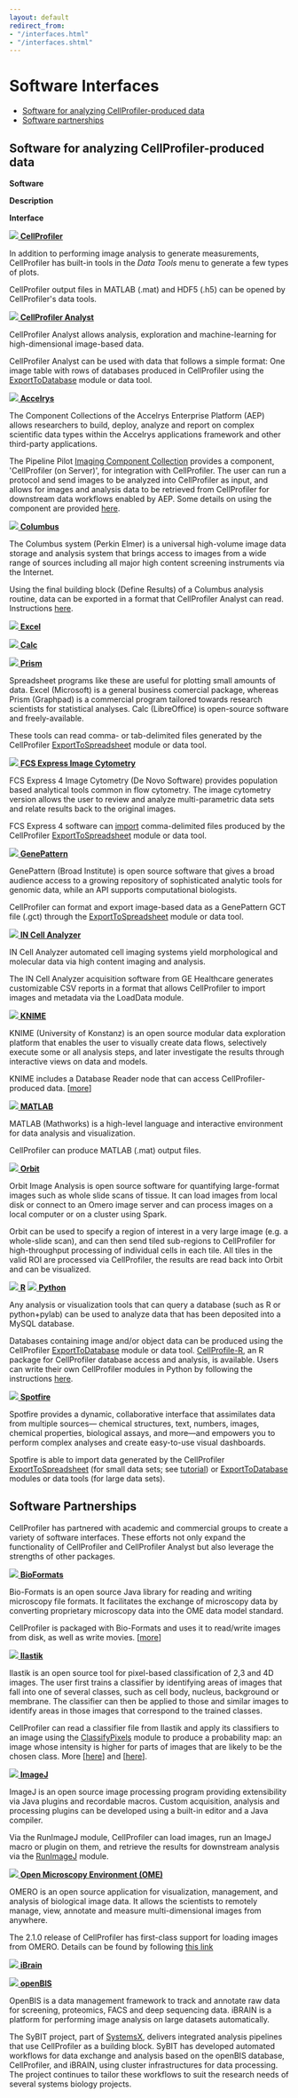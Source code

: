 ```yaml
---
layout: default
redirect_from:
- "/interfaces.html"
- "/interfaces.shtml"
---
```


Software Interfaces
===================

-   [Software for analyzing CellProfiler-produced data](#datatools)
-   [Software partnerships](#partners)

Software for analyzing CellProfiler-produced data
-------------------------------------------------

**Software**

**Description**

**Interface**

[![](http://d1zymp9ayga15t.cloudfront.net/images/cp_128.png)
 **CellProfiler**](/releases)

In addition to performing image analysis to generate measurements, CellProfiler has built-in tools in the *Data Tools* menu to generate a few types of plots.

CellProfiler output files in MATLAB (.mat) and HDF5 (.h5) can be opened by CellProfiler's data tools.

[![](http://d1zymp9ayga15t.cloudfront.net/images/cpa_128.png)
 **CellProfiler Analyst**](http://cellprofiler.org/releases/)

CellProfiler Analyst allows analysis, exploration and machine-learning for high-dimensional image-based data.

CellProfiler Analyst can be used with data that follows a simple format: One image table with rows of databases produced in CellProfiler using the [ExportToDatabase](http://d1zymp9ayga15t.cloudfront.net/CPmanual/ExportToDatabase.html) module or data tool.

[![](http://d1zymp9ayga15t.cloudfront.net/images/logo_accelrys.png)
 **Accelrys**](http://accelrys.com/platform/enterprise-platform.html)

The Component Collections of the Accelrys Enterprise Platform (AEP) allows researchers to build, deploy, analyze and report on complex scientific data types within the Accelrys applications framework and other third-party applications.

The Pipeline Pilot [Imaging Component Collection](http://accelrys.com/products/pipeline-pilot/component-collections/imaging.html) provides a component, 'CellProfiler (on Server)', for integration with CellProfiler. The user can run a protocol and send images to be analyzed into CellProfiler as input, and allows for images and analysis data to be retrieved from CellProfiler for downstream data workflows enabled by AEP. Some details on using the component are provided [here](http://d1zymp9ayga15t.cloudfront.net/content/Accelyrs_AEP_CellProfilerOnServer_Usage_tips.pdf).

[![](http://d1zymp9ayga15t.cloudfront.net/images/logo_columbus.png)
**Columbus**](http://www.perkinelmer.com/pages/020/cellularimaging/products/columbus.xhtml)

The Columbus system (Perkin Elmer) is a universal high-volume image data storage and analysis system that brings access to images from a wide range of sources including all major high content screening instruments via the Internet.

Using the final building block (Define Results) of a Columbus analysis routine, data can be exported in a format that CellProfiler Analyst can read. Instructions [here](http://d1zymp9ayga15t.cloudfront.net/Exporting_images_data_from_Columbus_to_CellProfiler_Analyst.pdf).

[![](http://d1zymp9ayga15t.cloudfront.net/images/logo_excel.png)
 **Excel**](http://office.microsoft.com/en-us/excel/)

[![](http://d1zymp9ayga15t.cloudfront.net/images/logo_openofficecalc.png)
 **Calc**](https://www.libreoffice.org/discover/calc/)

[![](http://d1zymp9ayga15t.cloudfront.net/images/logo_graphpadprism.png)
 **Prism**](http://www.graphpad.com/scientific-software/prism/)

Spreadsheet programs like these are useful for plotting small amounts of data. Excel (Microsoft) is a general business comercial package, whereas Prism (Graphpad) is a commercial program tailored towards research scientists for statistical analyses. Calc (LibreOffice) is open-source software and freely-available.

These tools can read comma- or tab-delimited files generated by the CellProfiler [ExportToSpreadsheet](http://d1zymp9ayga15t.cloudfront.net/CPmanual/ExportToSpreadsheet.html) module or data tool.

[![](http://d1zymp9ayga15t.cloudfront.net/images/logo_fcs_express.jpg)
 **FCS Express Image Cytometry**](http://www.denovosoftware.com/)

FCS Express 4 Image Cytometry (De Novo Software) provides population based analytical tools common in flow cytometry. The image cytometry version allows the user to review and analyze multi-parametric data sets and relate results back to the original images.

FCS Express 4 software can [import](http://www.denovosoftware.com/site/manual/index.html?cell_profiler_export.htm) comma-delimited files produced by the CellProfiler [ExportToSpreadsheet](http://d1zymp9ayga15t.cloudfront.net/CPmanual/ExportToSpreadsheet.html) module or data tool.

[![](http://d1zymp9ayga15t.cloudfront.net/images/logo_genepattern.jpg)
 **GenePattern**](http://www.broadinstitute.org/cancer/software/genepattern/)

GenePattern (Broad Institute) is open source software that gives a broad audience access to a growing repository of sophisticated analytic tools for genomic data, while an API supports computational biologists.

CellProfiler can format and export image-based data as a GenePattern GCT file (.gct) through the [ExportToSpreadsheet](http://d1zymp9ayga15t.cloudfront.net/CPmanual/ExportToSpreadsheet.html) module or data tool.

[![](http://d1zymp9ayga15t.cloudfront.net/images/GE_logo.png)
 **IN Cell Analyzer**](http://www.gelifesciences.com/webapp/wcs/stores/servlet/CategoryDisplay?categoryId=1309574&catalogId=78149&productId=⊤=Y&storeId=11787&langId=-1)

IN Cell Analyzer automated cell imaging systems yield morphological and molecular data via high content imaging and analysis.

The IN Cell Analyzer acquisition software from GE Healthcare generates customizable CSV reports in a format that allows CellProfiler to import images and metadata via the LoadData module.

[![](http://d1zymp9ayga15t.cloudfront.net/images/logo_knime.jpg)
 **KNIME**](http://www.knime.org/)

KNIME (University of Konstanz) is an open source modular data exploration platform that enables the user to visually create data flows, selectively execute some or all analysis steps, and later investigate the results through interactive views on data and models.

KNIME includes a Database Reader node that can access CellProfiler-produced data. [[more](https://github.com/CellProfiler/CellProfiler/wiki/Interfacing-with-other-software)]

[![](http://d1zymp9ayga15t.cloudfront.net/images/logo_matlab.png)
 **MATLAB**](http://www.mathworks.com/products/matlab/)

MATLAB (Mathworks) is a high-level language and interactive environment for data analysis and visualization.

CellProfiler can produce MATLAB (.mat) output files.

[![](http://d1zymp9ayga15t.cloudfront.net/images/orbit_client_transparen_blue.png)
 **Orbit**](http://www.orbit.bio/)

Orbit Image Analysis is open source software for quantifying large-format images such as whole slide scans of tissue. It can load images from local disk or connect to an Omero image server and can process images on a local computer or on a cluster using Spark.

Orbit can be used to specify a region of interest in a very large image (e.g. a whole-slide scan), and can then send tiled sub-regions to CellProfiler for high-throughput processing of individual cells in each tile. All tiles in the valid ROI are processed via CellProfiler, the results are read back into Orbit and can be visualized.

[![](http://d1zymp9ayga15t.cloudfront.net/images/logo_r.png)
 **R**](http://www.r-project.org/)
[![](http://d1zymp9ayga15t.cloudfront.net/images/logo_python.png)
 **Python**](http://www.python.org/)

Any analysis or visualization tools that can query a database (such as R or python+pylab) can be used to analyze data that has been deposited into a MySQL database.

Databases containing image and/or object data can be produced using the CellProfiler [ExportToDatabase](http://d1zymp9ayga15t.cloudfront.net/CPmanual/ExportToDatabase.html) module or data tool. [CellProfile-R](http://code.google.com/p/cellprofile-r/), an R package for CellProfiler database access and analysis, is available. Users can write their own CellProfiler modules in Python by following the instructions [here](https://github.com/CellProfiler/CellProfiler/wiki#wiki-What_if_I_want_to_contribute_to_CellProfiler).

[![](http://d1zymp9ayga15t.cloudfront.net/images/logo_spotfire1.png)
 **Spotfire**](http://www.cambridgesoft.com/ensemble/spotfire/)

Spotfire provides a dynamic, collaborative interface that assimilates data from multiple sources— chemical structures, text, numbers, images, chemical properties, biological assays, and more—and empowers you to perform complex analyses and create easy-to-use visual dashboards.

Spotfire is able to import data generated by the CellProfiler [ExportToSpreadsheet](http://d1zymp9ayga15t.cloudfront.net/CPmanual/ExportToSpreadsheet.html) (for small data sets; see [tutorial](http://d1zymp9ayga15t.cloudfront.net/tutorials/CellProfiler_Spotfire_Integration.pdf)) or [ExportToDatabase](http://d1zymp9ayga15t.cloudfront.net/CPmanual/ExportToDatabase.html) modules or data tools (for large data sets).

Software Partnerships
---------------------

CellProfiler has partnered with academic and commercial groups to create a variety of software interfaces. These efforts not only expand the functionality of CellProfiler and CellProfiler Analyst but also leverage the strengths of other packages.

[![](http://d1zymp9ayga15t.cloudfront.net/images/bioformat.png)
 **BioFormats**](http://www.openmicroscopy.org/site/support/bio-formats/users/cellprofiler/)

Bio-Formats is an open source Java library for reading and writing microscopy file formats. It facilitates the exchange of microscopy data by converting proprietary microscopy data into the OME data model standard.

CellProfiler is packaged with Bio-Formats and uses it to read/write images from disk, as well as write movies. [[more](http://loci.wisc.edu/bio-formats/cellprofiler)]

[![](http://d1zymp9ayga15t.cloudfront.net/images/logo_ilastik.png)
 **Ilastik**](http://www.ilastik.org/)

Ilastik is an open source tool for pixel-based classification of 2,3 and 4D images. The user first trains a classifier by identifying areas of images that fall into one of several classes, such as cell body, nucleus, background or membrane. The classifier can then be applied to those and similar images to identify areas in those images that correspond to the trained classes.

CellProfiler can read a classifier file from Ilastik and apply its classifiers to an image using the [ClassifyPixels](http://d1zymp9ayga15t.cloudfront.net/CPmanual/ClassifyPixels.html) module to produce a probability map: an image whose intensity is higher for parts of images that are likely to be the chosen class. More [[here](http://old.ilastik.org/index.php?cat=20_Documentation&amp;page=03_Cellprofiler)] and [[here](https://github.com/CellProfiler/CellProfiler/wiki/How-to-use-Pixel-Classification-in-CellProfiler)].

[![](http://d1zymp9ayga15t.cloudfront.net/images/logo_imagej.png)
 **ImageJ**](http://imagej.nih.gov/ij/)

ImageJ is an open source image processing program providing extensibility via Java plugins and recordable macros. Custom acquisition, analysis and processing plugins can be developed using a built-in editor and a Java compiler.

Via the RunImageJ module, CellProfiler can load images, run an ImageJ macro or plugin on them, and retrieve the results for downstream analysis via the [RunImageJ](http://d1zymp9ayga15t.cloudfront.net/CPmanual/RunImageJ.html)
module.

[![](http://d1zymp9ayga15t.cloudfront.net/images/ome-logo-800.png)
 **Open Microscopy Environment (OME)**](http://www.openmicroscopy.org/site)

OMERO is an open source application for visualization, management, and analysis of biological image data. It allows the scientists to remotely manage, view, annotate and measure multi-dimensional images from anywhere.

The 2.1.0 release of CellProfiler has first-class support for loading images from OMERO. Details can be found by following [this link](https://github.com/CellProfiler/CellProfiler/wiki/OMERO:-Accessing-images-from-CellProfiler)

[![](http://d1zymp9ayga15t.cloudfront.net/images/logo_ibrain.png)
 **iBrain**](http://www.imls.uzh.ch/research/pelkmans/softwareprojects/iBRAIN.html)

[![](http://d1zymp9ayga15t.cloudfront.net/images/logo_openbis.png)
 **openBIS**](http://www.cisd.ethz.ch/software/openBIS)

OpenBIS is a data management framework to track and annotate raw data for screening, proteomics, FACS and deep sequencing data. iBRAIN is a platform for performing image analysis on large datasets automatically.

The SyBIT project, part of [SystemsX](http://www.SystemsX.ch), delivers integrated analysis pipelines that use CellProfiler as a building block. SyBIT has developed automated workflows for data exchange and analysis based on the openBIS database, CellProfiler, and iBRAIN, using cluster infrastructures for data processing. The project continues to tailor these workflows to suit the research needs of several systems biology projects.
